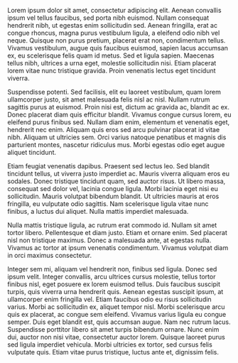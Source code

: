 Lorem ipsum dolor sit amet, consectetur adipiscing elit. Aenean convallis ipsum vel tellus faucibus, sed porta nibh euismod. Nullam consequat hendrerit nibh, ut egestas enim sollicitudin sed. Aenean fringilla, erat ac congue rhoncus, magna purus vestibulum ligula, a eleifend odio nibh vel neque. Quisque non purus pretium, placerat erat non, condimentum tellus. Vivamus vestibulum, augue quis faucibus euismod, sapien lacus accumsan ex, eu scelerisque felis quam id metus. Sed et ligula sapien. Maecenas tellus nibh, ultrices a urna eget, molestie sollicitudin nisi. Etiam placerat lorem vitae nunc tristique gravida. Proin venenatis lectus eget tincidunt viverra.

Suspendisse potenti. Sed facilisis, elit eu laoreet vestibulum, quam lorem ullamcorper justo, sit amet malesuada felis nisl ac nisl. Nullam rutrum sagittis purus at euismod. Proin nisi est, dictum ac gravida ac, blandit ac ex. Donec placerat diam quis efficitur blandit. Vivamus congue cursus lorem, eu eleifend purus finibus sed. Nullam diam enim, elementum et venenatis eget, hendrerit nec enim. Aliquam quis eros sed arcu pulvinar placerat id vitae nibh. Aliquam ut ultricies sem. Orci varius natoque penatibus et magnis dis parturient montes, nascetur ridiculus mus. Morbi egestas odio eget augue aliquet tincidunt.

Etiam feugiat venenatis dapibus. Praesent sed lectus leo. Sed blandit tincidunt tellus, ut viverra justo imperdiet ac. Mauris viverra aliquam eros eu sodales. Donec tristique tincidunt quam, sed auctor risus. Ut libero massa, consequat sed dolor vel, lacinia congue ligula. Morbi lacinia eget nisi eu sollicitudin. Mauris volutpat bibendum blandit. Ut ultricies mauris at eros fringilla, eu vulputate odio sagittis. Nam scelerisque ligula vitae nunc finibus, a luctus dui aliquet. Nulla mattis imperdiet malesuada.

Nulla mattis tristique ligula, ac rutrum erat commodo id. Nullam sit amet tortor libero. Pellentesque et diam justo. Etiam et ornare enim. Sed placerat nisl non tristique maximus. Donec a malesuada ante, at egestas nulla. Vivamus ac tortor at ipsum venenatis condimentum. Vivamus volutpat diam in orci maximus consectetur.

Integer sem mi, aliquam vel hendrerit non, finibus sed ligula. Donec sed ipsum velit. Integer convallis, arcu ultrices cursus molestie, tellus tortor finibus nisl, eget posuere ex lorem euismod tellus. Duis faucibus suscipit turpis, quis viverra urna hendrerit quis. Aenean egestas suscipit ipsum, at ullamcorper enim fringilla vel. Etiam faucibus odio eu risus sollicitudin varius. Morbi ac sollicitudin ex, aliquet tempor nisl. Morbi scelerisque arcu quis ex placerat, ac congue sem eleifend. Vivamus varius ligula eu congue semper. Duis eget blandit est, quis accumsan augue. Nam nec rutrum lacus. Suspendisse porttitor libero sit amet turpis bibendum ornare. Nunc enim dui, auctor non nisi vitae, consectetur auctor lorem. Quisque laoreet purus sed ligula imperdiet vehicula. Morbi ultricies ex tortor, sed cursus felis vulputate quis. Etiam vitae purus tristique, luctus ante et, dignissim felis.
